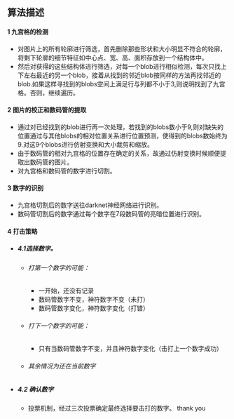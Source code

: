 ## 算法描述
#### 1 九宫格的检测
+ 对图片上的所有轮廓进行筛选，首先删除那些形状和大小明显不符合的轮廓，将剩下轮廓的细节特征如中心点、宽、高、面积存放到一个结构体中。
+ 然后对获得的这些结构体进行筛选，对每一个blob进行相似检测，每次只找上下左右最近的另一个blob，接着从找到的邻近blob按同样的方法再找邻近的blob.如果这样寻找到的blobs空间上满足行与列都不小于3,则说明找到了九宫格。否则，继续遍历。
#### 2 图片的校正和数码管的提取
+ 通过对已经找到的blob进行再一次处理，若找到的blobs数小于9,则对缺失的位置通过与其他blobs的相对位置关系进行位置预测，使得到的blobs数始终为9.对这9个blobs进行仿射变换和大小裁剪和缩放。
+ 由于数码管的相对九宫格的位置存在确定的关系，故通过仿射变换时候顺便提取出数码管的图片。
+ 对九宫格和数码管的数字进行切割。
#### 3 数字的识别
+ 九宫格切割后的数字送往darknet神经网络进行识别。
+ 数码管切割后的数字通过每个数字在7段数码管的亮暗位置进行识别。
#### 4 打击策略
+ ##### 4.1选择数字。
	+ ###### 打第一个数字的可能：
		+ 一开始，还没有记录 
		+ 数码管数字不变，神符数字不变（未打）
		+ 数码管数字变化，神符数字变化（打错）
	
	+ ###### 打下一个数字的可能：
		+ 只有当数码管数字不变，并且神符数字变化（击打上一个数字成功）
		
	+ ###### 其余情况为还在当前数字
	
+ ##### 4.2 确认数字
	+ 投票机制，经过三次投票确定最终选择要击打的数字。
thank you
